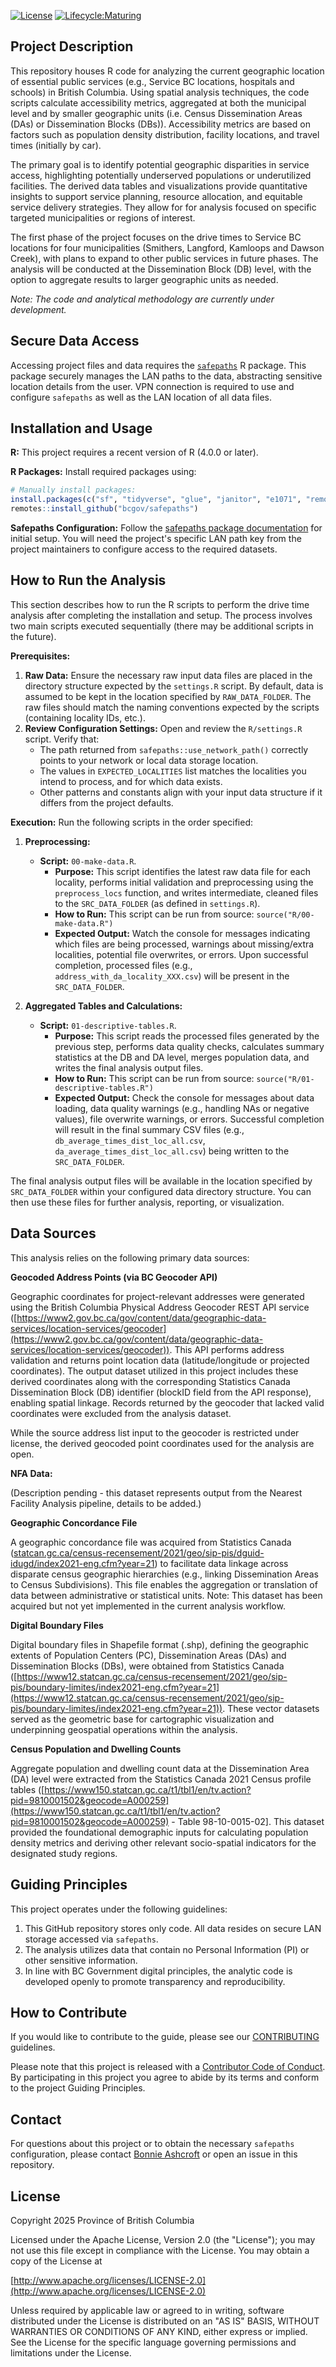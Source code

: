 [![License](https://img.shields.io/badge/License-Apache%202.0-blue.svg)](https://opensource.org/licenses/Apache-2.0)
[![Lifecycle:Maturing](https://img.shields.io/badge/Lifecycle-Maturing-007EC6)](https://img.shields.io/badge/Lifecycle-Maturing-007EC6)


## Project Description

This repository houses R code for analyzing the current geographic location of essential public services (e.g., Service BC locations, hospitals and schools) in British Columbia. Using spatial analysis techniques, the code scripts calculate accessibility metrics, aggregated at both the municipal level and by smaller geographic units (i.e. Census Dissemination Areas (DAs) or Dissemination Blocks (DBs)).  Accessibility metrics are based on factors such as population density distribution, facility locations, and travel times (initially by car).

The primary goal is to identify potential geographic disparities in service access, highlighting potentially underserved populations or underutilized facilities. The derived data tables and visualizations provide quantitative insights to support service planning, resource allocation, and equitable service delivery strategies.  They allow for for analysis focused on specific targeted municipalities or regions of interest.

The first phase of the project focuses on the drive times to Service BC locations for four municipalities (Smithers, Langford, Kamloops and Dawson Creek), with plans to expand to other public services in future phases. The analysis will be conducted at the Dissemination Block (DB) level, with the option to aggregate results to larger geographic units as needed.

*Note: The code and analytical methodology are currently under development.*
 
## Secure Data Access

Accessing project files and data requires the [`safepaths`](https://github.com/bcgov/safepaths) R package. This package securely manages the LAN paths to the data, abstracting sensitive location details from the user. VPN connection is required to use and configure `safepaths` as well as the LAN location of all data files. 

## Installation and Usage

**R:** This project requires a recent version of R (4.0.0 or later).

**R Packages:** Install required packages using:

```R
# Manually install packages:
install.packages(c("sf", "tidyverse", "glue", "janitor", "e1071", "remotes"))
remotes::install_github("bcgov/safepaths")
```

**Safepaths Configuration:** Follow the [safepaths package documentation](https://github.com/bcgov/safepaths) for initial setup. You will need the project's specific LAN path key from the project maintainers to configure access to the required datasets.

## How to Run the Analysis

This section describes how to run the R scripts to perform the drive time analysis after completing the installation and setup. The process involves two main scripts executed sequentially (there may be additional scripts in the future).

**Prerequisites:**

1.  **Raw Data:** Ensure the necessary raw input data files are placed in the directory structure expected by the `settings.R` script. By default, data is assumed to be kept in the location specified by `RAW_DATA_FOLDER`. The raw files should match the naming conventions expected by the scripts (containing locality IDs, etc.).
2.  **Review Configuration Settings:** Open and review the `R/settings.R` script. Verify that:
    *   The path returned from `safepaths::use_network_path()` correctly points to your network or local data storage location.
    *   The values in `EXPECTED_LOCALITIES` list matches the localities you intend to process, and for which data exists.
    *   Other patterns and constants align with your input data structure if it differs from the project defaults.

**Execution:**
Run the following scripts in the order specified:

1.  **Preprocessing:**
    *   **Script:** `00-make-data.R`.
        *   **Purpose:** This script identifies the latest raw data file for each locality, performs initial validation and preprocessing using the `preprocess_locs` function, and writes intermediate, cleaned files to the `SRC_DATA_FOLDER` (as defined in `settings.R`).
        *   **How to Run:** This script can be run from source: `source("R/00-make-data.R")`
        *   **Expected Output:** Watch the console for messages indicating which files are being processed, warnings about missing/extra localities, potential file overwrites, or errors. Upon successful completion, processed files (e.g., `address_with_da_locality_XXX.csv`) will be present in the `SRC_DATA_FOLDER`.

2.  **Aggregated Tables and Calculations:**
    *   **Script:** `01-descriptive-tables.R`.
        *   **Purpose:** This script reads the processed files generated by the previous step, performs data quality checks, calculates summary statistics at the DB and DA level, merges population data, and writes the final analysis output files.
        *   **How to Run:** This script can be run from source: `source("R/01-descriptive-tables.R")` 
        *   **Expected Output:** Check the console for messages about data loading, data quality warnings (e.g., handling NAs or negative values), file overwrite warnings, or errors. Successful completion will result in the final summary CSV files (e.g., `db_average_times_dist_loc_all.csv`, `da_average_times_dist_loc_all.csv`) being written to the `SRC_DATA_FOLDER`.


The final analysis output files will be available in the location specified by `SRC_DATA_FOLDER` within your configured data directory structure. You can then use these files for further analysis, reporting, or visualization.


## Data Sources

This analysis relies on the following primary data sources:

**Geocoded Address Points (via BC Geocoder API)**

Geographic coordinates for project-relevant addresses were generated using the British Columbia Physical Address Geocoder REST API service ([https://www2.gov.bc.ca/gov/content/data/geographic-data-services/location-services/geocoder](https://www2.gov.bc.ca/gov/content/data/geographic-data-services/location-services/geocoder)). This API performs address validation and returns point location data (latitude/longitude or projected coordinates). The output dataset utilized in this project includes these derived coordinates along with the corresponding Statistics Canada Dissemination Block (DB) identifier (blockID field from the API response), enabling spatial linkage. Records returned by the geocoder that lacked valid coordinates were excluded from the analysis dataset.

While the source address list input to the geocoder is restricted under license, the derived geocoded point coordinates used for the analysis are open. 

**NFA Data:** 

(Description pending - this dataset represents output from the Nearest Facility Analysis pipeline, details to be added.)

**Geographic Concordance File**

A geographic concordance file was acquired from Statistics Canada ([statcan.gc.ca/census-recensement/2021/geo/sip-pis/dguid-idugd/index2021-eng.cfm?year=21](statcan.gc.ca/census-recensement/2021/geo/sip-pis/dguid-idugd/index2021-eng.cfm?year=21)) to facilitate data linkage across disparate census geographic hierarchies (e.g., linking Dissemination Areas to Census Subdivisions). This file enables the aggregation or translation of data between administrative or statistical units. Note: This dataset has been acquired but not yet implemented in the current analysis workflow.

**Digital Boundary Files**

Digital boundary files in Shapefile format (.shp), defining the geographic extents of Population Centers (PC), Dissemination Areas (DAs) and Dissemination Blocks (DBs), were obtained from Statistics Canada ([https://www12.statcan.gc.ca/census-recensement/2021/geo/sip-pis/boundary-limites/index2021-eng.cfm?year=21](https://www12.statcan.gc.ca/census-recensement/2021/geo/sip-pis/boundary-limites/index2021-eng.cfm?year=21)). These vector datasets served as the geometric base for cartographic visualization and underpinning geospatial operations within the analysis.

**Census Population and Dwelling Counts**

Aggregate population and dwelling count data at the Dissemination Area (DA) level were extracted from the Statistics Canada 2021 Census profile tables ([https://www150.statcan.gc.ca/t1/tbl1/en/tv.action?pid=9810001502&geocode=A000259](https://www150.statcan.gc.ca/t1/tbl1/en/tv.action?pid=9810001502&geocode=A000259) - Table 98-10-0015-02]. This dataset provided the foundational demographic inputs for calculating population density metrics and deriving other relevant socio-spatial indicators for the designated study regions.

## Guiding Principles

This project operates under the following guidelines:

1.  This GitHub repository stores only code. All data resides on secure LAN storage accessed via `safepaths`.
2.  The analysis utilizes data that contain no Personal Information (PI) or other sensitive information.  
3.  In line with BC Government digital principles, the analytic code is developed openly to promote transparency and reproducibility.


## How to Contribute

If you would like to contribute to the guide, please see our [CONTRIBUTING](CONTRIBUTING.md) guidelines.

Please note that this project is released with a [Contributor Code of Conduct](CODE_OF_CONDUCT.md). By participating in this project you agree to abide by its terms and conform to the project Guiding Principles.


## Contact 

For questions about this project or to obtain the necessary `safepaths` configuration, please contact [Bonnie Ashcroft](https://github.com/BonnieJRobert) or open an issue in this repository.

## License

Copyright 2025 Province of British Columbia

Licensed under the Apache License, Version 2.0 (the "License");
you may not use this file except in compliance with the License.
You may obtain a copy of the License at

  [http://www.apache.org/licenses/LICENSE-2.0](http://www.apache.org/licenses/LICENSE-2.0)

Unless required by applicable law or agreed to in writing, software
distributed under the License is distributed on an "AS IS" BASIS,
WITHOUT WARRANTIES OR CONDITIONS OF ANY KIND, either express or implied.
See the License for the specific language governing permissions and
limitations under the License.

